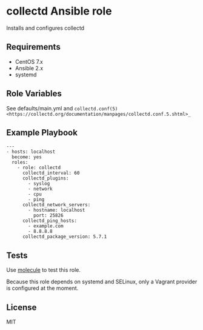 collectd Ansible role
=====================

Installs and configures collectd

Requirements
------------

 * CentOS 7.x
 * Ansible 2.x
 * systemd

Role Variables
--------------

See defaults/main.yml and `collectd.conf(5) <https://collectd.org/documentation/manpages/collectd.conf.5.shtml>_`

Example Playbook
----------------

    ---
    - hosts: localhost
      become: yes
      roles:
        - role: collectd
          collectd_interval: 60
          collectd_plugins:
            - syslog
            - network
            - cpu
            - ping
          collectd_network_servers:
            - hostname: localhost
              port: 25826
          collectd_ping_hosts:
            - example.com
            - 8.8.8.8
          collectd_package_version: 5.7.1

Tests
-----

Use [molecule](https://github.com/metacloud/molecule) to test this role.

Because this role depends on systemd and SELinux, only a Vagrant provider is configured at the moment.

License
-------

MIT
